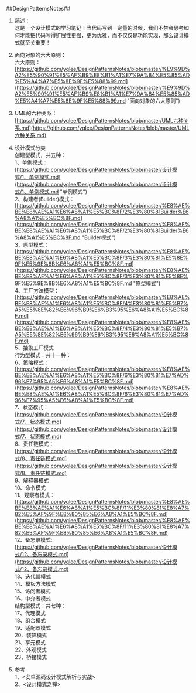 ##DesignPatternsNotes##
1. 简述：  
   这是一个设计模式的学习笔记！当代码写到一定量的时候，我们不禁会思考如何才能把代码写得扩展性更强，更为优雅，而不仅仅是功能实现，那么设计模式就至关重要！

2. 面向对象的六大原则：  
   六大原则：  
    [https://github.com/yqlee/DesignPatternsNotes/blob/master/%E9%9D%A2%E5%90%91%E5%AF%B9%E8%B1%A1%E7%9A%84%E5%85%AD%E5%A4%A7%E5%8E%9F%E5%88%99.md](https://github.com/yqlee/DesignPatternsNotes/blob/master/%E9%9D%A2%E5%90%91%E5%AF%B9%E8%B1%A1%E7%9A%84%E5%85%AD%E5%A4%A7%E5%8E%9F%E5%88%99.md "面向对象的六大原则")  
3. UML的六种关系：  
   [https://github.com/yqlee/DesignPatternsNotes/blob/master/UML六种关系.md](https://github.com/yqlee/DesignPatternsNotes/blob/master/UML六种关系.md)  

3. 设计模式分类  
   创建型模式，共五种：  
   1、单例模式：  
		[https://github.com/yqlee/DesignPatternsNotes/blob/master/设计模式/1、单例模式.md](https://github.com/yqlee/DesignPatternsNotes/blob/master/设计模式/1、单例模式.md "单例模式")  
   2、构建者(Builder)模式：  
	[https://github.com/yqlee/DesignPatternsNotes/blob/master/%E8%AE%BE%E8%AE%A1%E6%A8%A1%E5%BC%8F/2%E3%80%81Builder%E6%A8%A1%E5%BC%8F.md](https://github.com/yqlee/DesignPatternsNotes/blob/master/%E8%AE%BE%E8%AE%A1%E6%A8%A1%E5%BC%8F/2%E3%80%81Builder%E6%A8%A1%E5%BC%8F.md "Builder模式")  
   3、原型模式：  
   [https://github.com/yqlee/DesignPatternsNotes/blob/master/%E8%AE%BE%E8%AE%A1%E6%A8%A1%E5%BC%8F/3%E3%80%81%E5%8E%9F%E5%9E%8B%E6%A8%A1%E5%BC%8F.md](https://github.com/yqlee/DesignPatternsNotes/blob/master/%E8%AE%BE%E8%AE%A1%E6%A8%A1%E5%BC%8F/3%E3%80%81%E5%8E%9F%E5%9E%8B%E6%A8%A1%E5%BC%8F.md "原型模式")  
   4、工厂方法模型：  
   [https://github.com/yqlee/DesignPatternsNotes/blob/master/%E8%AE%BE%E8%AE%A1%E6%A8%A1%E5%BC%8F/4%E3%80%81%E5%B7%A5%E5%8E%82%E6%96%B9%E6%B3%95%E6%A8%A1%E5%BC%8F.md](https://github.com/yqlee/DesignPatternsNotes/blob/master/%E8%AE%BE%E8%AE%A1%E6%A8%A1%E5%BC%8F/4%E3%80%81%E5%B7%A5%E5%8E%82%E6%96%B9%E6%B3%95%E6%A8%A1%E5%BC%8F.md)  
   5、抽象工厂模式  
   行为型模式：共十一种：  
   6、策略模式：  
   [https://github.com/yqlee/DesignPatternsNotes/blob/master/%E8%AE%BE%E8%AE%A1%E6%A8%A1%E5%BC%8F/6%E3%80%81%E7%AD%96%E7%95%A5%E6%A8%A1%E5%BC%8F.md](https://github.com/yqlee/DesignPatternsNotes/blob/master/%E8%AE%BE%E8%AE%A1%E6%A8%A1%E5%BC%8F/6%E3%80%81%E7%AD%96%E7%95%A5%E6%A8%A1%E5%BC%8F.md)  
   7、状态模式：  
   [https://github.com/yqlee/DesignPatternsNotes/blob/master/设计模式/7、状态模式.md](https://github.com/yqlee/DesignPatternsNotes/blob/master/设计模式/7、状态模式.md)   
   8、责任链模式：  
   [https://github.com/yqlee/DesignPatternsNotes/blob/master/设计模式/8、责任链模式.md](https://github.com/yqlee/DesignPatternsNotes/blob/master/设计模式/8、责任链模式.md)  
   9、解释器模式  
   10、命令模式  
   11、观察者模式：  
   [https://github.com/yqlee/DesignPatternsNotes/blob/master/%E8%AE%BE%E8%AE%A1%E6%A8%A1%E5%BC%8F/11%E3%80%81%E8%A7%82%E5%AF%9F%E8%80%85%E6%A8%A1%E5%BC%8F.md](https://github.com/yqlee/DesignPatternsNotes/blob/master/%E8%AE%BE%E8%AE%A1%E6%A8%A1%E5%BC%8F/11%E3%80%81%E8%A7%82%E5%AF%9F%E8%80%85%E6%A8%A1%E5%BC%8F.md)  
   12、备忘录模式:  
   [https://github.com/yqlee/DesignPatternsNotes/blob/master/设计模式/12、备忘录模式.md](https://github.com/yqlee/DesignPatternsNotes/blob/master/设计模式/12、备忘录模式.md)  
   13、迭代器模式  
   14、模板方法模式  
   15、访问者模式  
   16、中介者模式  
   结构型模式：共七种：  
   17、代理模式  
   18、组合模式  
   19、适配器模式  
   20、装饰模式  
   21、享元模式  
   22、外观模式  
   23、桥接模式  
3. 参考  
  1、<安卓源码设计模式解析与实战>  
  2、<设计模式之禅>
